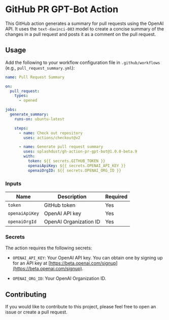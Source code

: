 # GitHub PR GPT-Bot Action

This GitHub action generates a summary for pull requests using the OpenAI API. It uses the `text-davinci-003` model to create a concise summary of the changes in a pull request and posts it as a comment on the pull request.

## Usage

Add the following to your workflow configuration file in `.github/workflows` (e.g., `pull_request_summary.yml`):

```yaml
name: Pull Request Summary

on:
  pull_request:
    types:
      - opened

jobs:
  generate_summary:
    runs-on: ubuntu-latest

    steps:
      - name: Check out repository
        uses: actions/checkout@v2

      - name: Generate pull request summary
        uses: splashdust/gh-action-pr-gpt-bot@1.0.0-beta.9
        with:
          token: ${{ secrets.GITHUB_TOKEN }}
          openaiApiKey: ${{ secrets.OPENAI_API_KEY }}
          openaiOrgID: ${{ secrets.OPENAI_ORG_ID }}
```

### Inputs

| Name           | Description            | Required |
| -------------- | ---------------------- | -------- |
| `token`        | GitHub token           | Yes      |
| `openaiApiKey` | OpenAI API key         | Yes      |
| `openaiOrgId`  | OpenAI Organization ID | Yes      |

### Secrets

The action requires the following secrets:

- `OPENAI_API_KEY`: Your OpenAI API key. You can obtain one by signing up for an API key at [https://beta.openai.com/signup](https://beta.openai.com/signup).

- `OPENAI_ORG_ID`: Your OpenAI Organization ID.

## Contributing

If you would like to contribute to this project, please feel free to open an issue or create a pull request.
